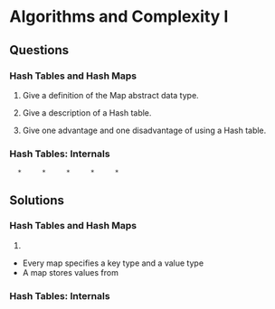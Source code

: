 # Algorithms and Complexity I #

## Questions ##

### Hash Tables and Hash Maps ###

1. Give a definition of the Map abstract data type.

2. Give a description of a Hash table.

3. Give one advantage and one disadvantage of using a Hash table.


### Hash Tables: Internals ###


      *     *     *     *     *


## Solutions ##

### Hash Tables and Hash Maps ###

1. 
  - Every map specifies a key type and a value type
  - A map stores values from 



### Hash Tables: Internals ###

